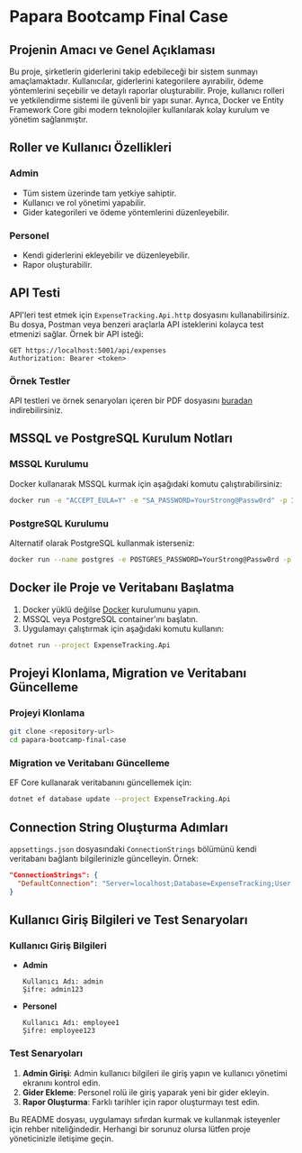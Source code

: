 # Papara Bootcamp Final Case

## Projenin Amacı ve Genel Açıklaması
Bu proje, şirketlerin giderlerini takip edebileceği bir sistem sunmayı amaçlamaktadır. Kullanıcılar, giderlerini kategorilere ayırabilir, ödeme yöntemlerini seçebilir ve detaylı raporlar oluşturabilir. Proje, kullanıcı rolleri ve yetkilendirme sistemi ile güvenli bir yapı sunar. Ayrıca, Docker ve Entity Framework Core gibi modern teknolojiler kullanılarak kolay kurulum ve yönetim sağlanmıştır.

## Roller ve Kullanıcı Özellikleri

### Admin
- Tüm sistem üzerinde tam yetkiye sahiptir.
- Kullanıcı ve rol yönetimi yapabilir.
- Gider kategorileri ve ödeme yöntemlerini düzenleyebilir.

### Personel
- Kendi giderlerini ekleyebilir ve düzenleyebilir.
- Rapor oluşturabilir.

## API Testi
API'leri test etmek için `ExpenseTracking.Api.http` dosyasını kullanabilirsiniz. Bu dosya, Postman veya benzeri araçlarla API isteklerini kolayca test etmenizi sağlar. Örnek bir API isteği:

```http
GET https://localhost:5001/api/expenses
Authorization: Bearer <token>
```

### Örnek Testler
API testleri ve örnek senaryoları içeren bir PDF dosyasını [buradan](./docs/API_Test_Examples.pdf) indirebilirsiniz.

## MSSQL ve PostgreSQL Kurulum Notları

### MSSQL Kurulumu
Docker kullanarak MSSQL kurmak için aşağıdaki komutu çalıştırabilirsiniz:
```bash
docker run -e "ACCEPT_EULA=Y" -e "SA_PASSWORD=YourStrong@Passw0rd" -p 1433:1433 --name mssql -d mcr.microsoft.com/mssql/server:2019-latest
```

### PostgreSQL Kurulumu
Alternatif olarak PostgreSQL kullanmak isterseniz:
```bash
docker run --name postgres -e POSTGRES_PASSWORD=YourStrong@Passw0rd -p 5432:5432 -d postgres
```

## Docker ile Proje ve Veritabanı Başlatma
1. Docker yüklü değilse [Docker](https://www.docker.com/) kurulumunu yapın.
2. MSSQL veya PostgreSQL container'ını başlatın.
3. Uygulamayı çalıştırmak için aşağıdaki komutu kullanın:
```bash
dotnet run --project ExpenseTracking.Api
```

## Projeyi Klonlama, Migration ve Veritabanı Güncelleme

### Projeyi Klonlama
```bash
git clone <repository-url>
cd papara-bootcamp-final-case
```

### Migration ve Veritabanı Güncelleme
EF Core kullanarak veritabanını güncellemek için:
```bash
dotnet ef database update --project ExpenseTracking.Api
```

## Connection String Oluşturma Adımları
`appsettings.json` dosyasındaki `ConnectionStrings` bölümünü kendi veritabanı bağlantı bilgilerinizle güncelleyin. Örnek:

```json
"ConnectionStrings": {
  "DefaultConnection": "Server=localhost;Database=ExpenseTracking;User Id=sa;Password=YourStrong@Passw0rd;"
}
```

## Kullanıcı Giriş Bilgileri ve Test Senaryoları

### Kullanıcı Giriş Bilgileri
- **Admin**
  ```
  Kullanıcı Adı: admin
  Şifre: admin123
  ```
- **Personel**
  ```
  Kullanıcı Adı: employee1
  Şifre: employee123
  ```

### Test Senaryoları
1. **Admin Girişi**: Admin kullanıcı bilgileri ile giriş yapın ve kullanıcı yönetimi ekranını kontrol edin.
2. **Gider Ekleme**: Personel rolü ile giriş yaparak yeni bir gider ekleyin.
3. **Rapor Oluşturma**: Farklı tarihler için rapor oluşturmayı test edin.

Bu README dosyası, uygulamayı sıfırdan kurmak ve kullanmak isteyenler için rehber niteliğindedir. Herhangi bir sorunuz olursa lütfen proje yöneticinizle iletişime geçin.